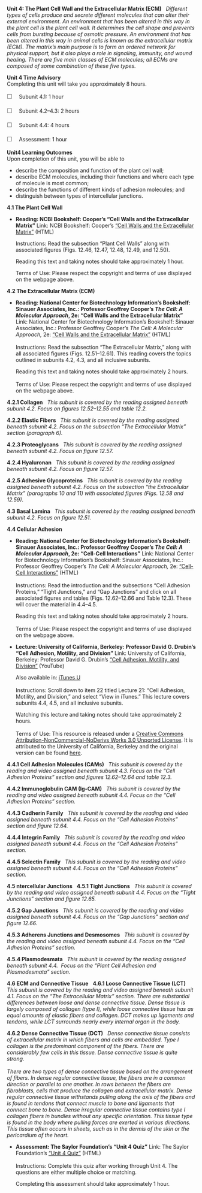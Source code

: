 **Unit 4: The Plant Cell Wall and the Extracellular Matrix (ECM)** <span
id="4"></span> 
*Different types of cells produce and secrete different molecules that
can alter their external environment. An environment that has been
altered in this way in the plant cell is the plant cell wall. It
determines the cell shape and prevents cells from bursting because of
osmotic pressure. An environment that has been altered in this way in
animal cells is known as the extracellular matrix (ECM). The matrix’s
main purpose is to form an ordered network for physical support, but it
also plays a role in signaling, immunity, and wound healing. There are
five main classes of ECM molecules; all ECMs are composed of some
combination of these five types.*

**Unit 4 Time Advisory**  
Completing this unit will take you approximately 8 hours.  
  
 <span
style="color: rgb(85, 85, 85); font-family: 'Myriad Pro', 'Gill Sans', 'Gill Sans MT', Calibri, sans-serif; font-size: 16px; line-height: 24px;">☐
   </span>Subunit 4.1: 1 hour  
  
 <span
style="color: rgb(85, 85, 85); font-family: 'Myriad Pro', 'Gill Sans', 'Gill Sans MT', Calibri, sans-serif; font-size: 16px; line-height: 24px;">☐
   </span>Subunit 4.2–4.3: 2 hours  
  
 <span
style="color: rgb(85, 85, 85); font-family: 'Myriad Pro', 'Gill Sans', 'Gill Sans MT', Calibri, sans-serif; font-size: 16px; line-height: 24px;">☐
   </span>Subunit 4.4: 4 hours  
  
 <span
style="color: rgb(85, 85, 85); font-family: 'Myriad Pro', 'Gill Sans', 'Gill Sans MT', Calibri, sans-serif; font-size: 16px; line-height: 24px;">☐
   </span>Assessment: 1 hour

**Unit4 Learning Outcomes**  
Upon completion of this unit, you will be able to
-   describe the composition and function of the plant cell wall;
-   describe ECM molecules, including their functions and where each
    type of molecule is most common;
-   describe the functions of different kinds of adhesion molecules; and
-   distinguish between types of intercellular junctions.

**4.1 The Plant Cell Wall** <span id="4.1"></span> 
-   **Reading: NCBI Bookshelf: Cooper’s “Cell Walls and the
    Extracellular Matrix”**
    Link: NCBI Bookshelf: Cooper’s
    [“](http://www.ncbi.nlm.nih.gov/books/NBK9874/)[Cell Walls and the
    Extracellular
    Matrix](http://www.ncbi.nlm.nih.gov/books/NBK9874/)[”](http://www.ncbi.nlm.nih.gov/books/NBK9874/)
    (HTML)  
      
     Instructions: Read the subsection “Plant Cell Walls” along with
    associated figures (Figs. 12.46, 12.47, 12.48, 12.49, and 12.50).  
      
     Reading this text and taking notes should take approximately 1
    hour.  
      
     Terms of Use: Please respect the copyright and terms of use
    displayed on the webpage above.

**4.2 The Extracellular Matrix (ECM)** <span id="4.2"></span> 
-   **Reading: National Center for Biotechnology Information’s
    Bookshelf: Sinauer Associates, Inc.: Professor Geoffrey Cooper’s
    *The Cell: A Molecular Approach*, 2e: “Cell Walls and the
    Extracellular Matrix”**
    Link: National Center for Biotechnology Information’s Bookshelf:
    Sinauer Associates, Inc.: Professor Geoffrey Cooper’s *The Cell: A
    Molecular Approach,*
    2e: [“](http://www.ncbi.nlm.nih.gov/bookshelf/br.fcgi?book=cooper&part=A2035#A2045)[Cell
    Walls and the Extracellular
    Matrix](http://www.ncbi.nlm.nih.gov/bookshelf/br.fcgi?book=cooper&part=A2035#A2045)[”](http://www.ncbi.nlm.nih.gov/bookshelf/br.fcgi?book=cooper&part=A2035#A2045)
    (HTML)  
        
     Instructions: Read the subsection “The Extracellular Matrix,” along
    with all associated figures (Figs. 12.51–12.61). This reading covers
    the topics outlined in subunits 4.2, 4.3, and all inclusive
    subunits.  
      
     Reading this text and taking notes should take approximately 2
    hours.  
        
     Terms of Use: Please respect the copyright and terms of use
    displayed on the webpage above.

**4.2.1 Collagen** <span id="4.2.1"></span> 
*This subunit is covered by the reading assigned beneath subunit
4.2. Focus on figures 12.52–12.55 and table 12.2.*

**4.2.2 Elastic Fibers** <span id="4.2.2"></span> 
*This subunit is covered by the reading assigned beneath subunit
4.2. Focus on the subsection “The Extracellular Matrix” section
(paragraph 6).*

**4.2.3 Proteoglycans** <span id="4.2.3"></span> 
*This subunit is covered by the reading assigned beneath subunit
4.2. Focus on figure 12.57.*

**4.2.4 Hyaluronan** <span id="4.2.4"></span> 
*This subunit is covered by the reading assigned beneath subunit
4.2. Focus on figure 12.57.*

**4.2.5 Adhesive Glycoproteins** <span id="4.2.5"></span> 
*This subunit is covered by the reading assigned beneath subunit 4.2.
Focus on the subsection “the Extracellular Matrix” (paragraphs 10 and
11) with associated figures (Figs. 12.58 and 12.59).*

**4.3 Basal Lamina** <span id="4.3"></span> 
*This subunit is covered by the reading assigned beneath subunit 4.2.
Focus on figure 12.51.*

**4.4 Cellular Adhesion** <span id="4.4"></span> 
-   **Reading: National Center for Biotechnology Information’s
    Bookshelf: Sinauer Associates, Inc.: Professor Geoffrey Cooper’s
    *The Cell: A Molecular Approach*, 2e: “Cell-Cell Interactions”**
    Link: National Center for Biotechnology Information’s Bookshelf:
    Sinauer Associates, Inc.: Professor Geoffrey Cooper’s *The Cell: A
    Molecular Approach,*
    2e: [“](http://www.ncbi.nlm.nih.gov/bookshelf/br.fcgi?book=cooper&part=A2058#A2066)[Cell-Cell
    Interactions](http://www.ncbi.nlm.nih.gov/bookshelf/br.fcgi?book=cooper&part=A2058#A2066)[”](http://www.ncbi.nlm.nih.gov/bookshelf/br.fcgi?book=cooper&part=A2058#A2066)
    (HTML)  
        
     Instructions: Read the introduction and the subsections “Cell
    Adhesion Proteins,” “Tight Junctions,” and “Gap Junctions” and click
    on all associated figures and tables (Figs. 12.62–12.66 and Table
    12.3). These will cover the material in 4.4–4.5.  
      
     Reading this text and taking notes should take approximately 2
    hours.  
        
     Terms of Use: Please respect the copyright and terms of use
    displayed on the webpage above.

-   **Lecture: University of California, Berkeley: Professor David G.
    Drubin’s “Cell Adhesion, Motility, and Division”**
    Link: University of California, Berkeley: Professor David G.
    Drubin’s [“](http://www.youtube.com/watch?v=I6TVy7dg700)[Cell
    Adhesion, Motility, and
    Division](http://www.youtube.com/watch?v=I6TVy7dg700)[”](http://www.youtube.com/watch?v=I6TVy7dg700)
    (YouTube)  
      
     Also available in: [iTunes
    U](http://deimos3.apple.com/WebObjects/Core.woa/Browse/berkeley.edu.1623171546.01888847505)  
        
     Instructions: Scroll down to item 22 titled Lecture 21: “Cell
    Adhesion, Motility, and Division,” and select “View in iTunes.” This
    lecture covers subunits 4.4, 4.5, and all inclusive subunits.  
      
     Watching this lecture and taking notes should take approximately 2
    hours.  
        
     Terms of Use: This resource is released under a [Creative Commons
    Attribution-NonCommercial-NoDerivs Works 3.0 Unported
    License](http://creativecommons.org/licenses/by-nc-nd/3.0/). It is
    attributed to the University of California, Berkeley and the
    original version can be found [here](http://webcast.berkeley.edu/).

**4.4.1 Cell Adhesion Molecules (CAMs)** <span id="4.4.1"></span> 
*This subunit is covered by the reading and video assigned beneath
subunit 4.3. Focus on the “Cell Adhesion Proteins” section and
figures 12.62–12.64 and table 12.3.*

**4.4.2 Immunoglobulin CAM (Ig-CAM)** <span id="4.4.2"></span> 
*This subunit is covered by the reading and video assigned beneath
subunit 4.4. Focus on the “Cell Adhesion Proteins” section.*

**4.4.3 Cadherin Family** <span id="4.4.3"></span> 
*This subunit is covered by the reading and video assigned beneath
subunit 4.4. Focus on the “Cell Adhesion Proteins” section and
figure 12.64.*

**4.4.4 Integrin Family** <span id="4.4.4"></span> 
*This subunit is covered by the reading and video assigned beneath
subunit 4.4. Focus on the “Cell Adhesion Proteins” section.*

**4.4.5 Selectin Family** <span id="4.4.5"></span> 
*This subunit is covered by the reading and video assigned beneath
subunit 4.4. Focus on the “Cell Adhesion Proteins” section.*

**4.5 ntercellular Junctions** <span id="4.5"></span> 
**4.5.1 Tight Junctions** <span id="4.5.1"></span> 
*This subunit is covered by the reading and video assigned beneath
subunit 4.4. Focus on the “Tight Junctions” section and figure 12.65.*

**4.5.2 Gap Junctions** <span id="4.5.2"></span> 
*This subunit is covered by the reading and video assigned beneath
subunit 4.4. Focus on the “Gap Junctions” section and figure 12.66.*

**4.5.3 Adherens Junctions and Desmosomes** <span id="4.5.3"></span> 
*This subunit is covered by the reading and video assigned beneath
subunit 4.4. Focus on the “Cell Adhesion Proteins” section.*

**4.5.4 Plasmodesmata** <span id="4.5.4"></span> 
*This subunit is covered by the reading assigned beneath subunit 4.4. 
Focus on the “Plant Cell Adhesion and Plasmodesmata” section.*

**4.6 ECM and Connective Tissue** <span id="4.6"></span> 
**4.6.1 Loose Connective Tissue (LCT)** <span id="4.6.1"></span> 
*This subunit is covered by the reading and video assigned beneath
subunit 4.1. Focus on the “The Extracellular Matrix” section. There are
substantial differences between loose and dense connective tissue. Dense
tissue is largely composed of collagen (type I), while loose connective
tissue has as equal amounts of elastic fibers and collagen. DCT makes up
ligaments and tendons, while LCT surrounds nearly every internal organ
in the body.*

**4.6.2 Dense Connective Tissue (DCT)** <span id="4.6.2"></span> 
*Dense connective tissue consists of extracellular matrix in which
fibers and cells are embedded. Type I collagen is the predominant
component of the fibers. There are considerably few cells in this
tissue. Dense connective tissue is quite strong.*  
    
 *There are two types of dense connective tissue based on
the arrangement of fibers. In dense regular connective tissue, the
fibers are in a common direction or parallel to one another. In rows
between the fibers are fibroblasts, cells that produce the collagen and
extracellular matrix. Dense regular connective tissue withstands pulling
along the axis of the fibers and is found in tendons that connect muscle
to bone and ligaments that connect bone to bone. Dense irregular
connective tissue contains type I collagen fibers in bundles without any
specific orientation. This tissue type is found in the body where
pulling forces are exerted in various directions. This tissue often
occurs in sheets, such as in the dermis of the skin or the pericardium
of the heart.*

-   **Assessment: The Saylor Foundation’s “Unit 4 Quiz”**
    Link: The Saylor Foundation’s [“Unit 4
    Quiz”](http://school.saylor.org/mod/quiz/view.php?id=1754) (HTML)  
        
     Instructions: Complete this quiz after working through Unit 4. The
    questions are either multiple choice or matching.   
      
     Completing this assessment should take approximately 1 hour.


